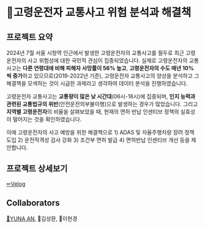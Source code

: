 # 🚕고령운전자 교통사고 위험 분석과 해결책
## 프로젝트 요약
2024년 7월 서울 시청역 인근에서 발생한 고령운전자의 교통사고를 필두로 최근 고령운전자의 사고 위험성에 대한 국민적 관심이 집중되었습니다. 실제로 고령운전자의 교통사고는 **다른 연령대에 비해 피해자 사망률이 56% 높고**, **고령운전자의 수도 매년 10%씩 증가**하고 있으므로(2019-2022년 기준), 고령운전자 교통사고의 양상을 분석하고 그 해결책을 모색하는 것이 시급한 과제라고 생각하여 데이터 분석을 진행하였습니다.

고령운전자 교통사고는 **교통량이 많은 낮 시간대**(06시-18시)에 집중되며, **인지 능력과 관련된 교통법규의 위반**(안전운전의부불이행)으로 발생하는 경우가 많았습니다. 그리고 **지역별 고령운전자**의 비율을 살펴보았을 때, 현재의 면허 반납 인센티브 정책의 실효성이 떨어지는 것을 확인하였습니다. 

이에 고령운전자의 사고 예방을 위한 해결책으로 1) ADAS 및 자율주행차량 장려 정책 도입 2) 운전적격성 검사 강화 3) 조건부 면허 발급 4) 면허반납 인센티브 개선 등을 제안합니다.
## 프로젝트 상세보기
[✏Velog](https://velog.io/@pompom_33/%EA%B3%A0%EB%A0%B9%EC%9A%B4%EC%A0%84%EC%9E%90-%EA%B5%90%ED%86%B5%EC%82%AC%EA%B3%A0-%EC%9B%90%EC%9D%B8-%EB%B6%84%EC%84%9D%EA%B3%BC-%ED%95%B4%EA%B2%B0%EC%B1%85)
## Collaborators
[👾YUNA AN](https://github.com/pompom33), 👾김성환, 👾이현경
